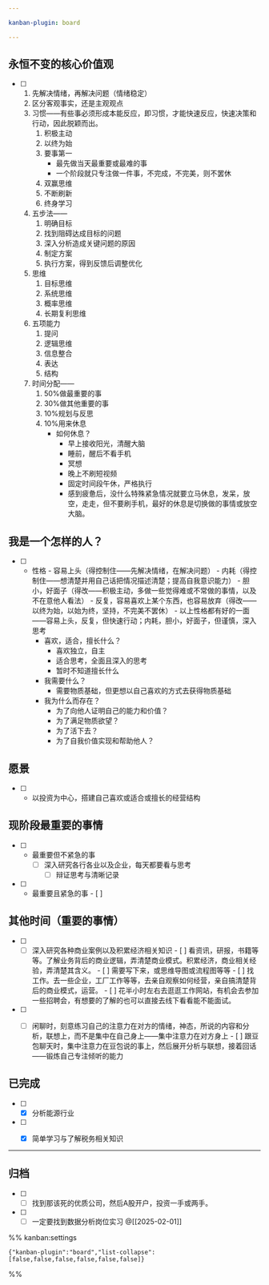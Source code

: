 ```yaml
---

kanban-plugin: board

---
```


## 永恒不变的核心价值观

- [ ] 1. 先解决情绪，再解决问题（情绪稳定）
	2. 区分客观事实，还是主观观点
	3. 习惯——有些事必须形成本能反应，即习惯，才能快速反应，快速决策和行动，因此脱颖而出。
		1. 积极主动
		2. 以终为始
		3. 要事第一
			- 最先做当天最重要或最难的事
			- 一个阶段就只专注做一件事，不完成，不完美，则不罢休
		4. 双赢思维
		5. 不断刷新
		6. 终身学习
	4. 五步法——
		1. 明确目标
		2. 找到阻碍达成目标的问题
		3. 深入分析造成关键问题的原因
		4. 制定方案
		5. 执行方案，得到反馈后调整优化
	5. 思维
		1. 目标思维
		2. 系统思维
		3. 概率思维
		4. 长期复利思维
	6. 五项能力
		1. 提问
		2. 逻辑思维
		3. 信息整合
		4. 表达
		5. 结构
	7. 时间分配——
		1. 50%做最重要的事
		2. 30%做其他重要的事
		3. 10%规划与反思
		4. 10%用来休息
			- 如何休息？
				- 早上接收阳光，清醒大脑
				- 睡前，醒后不看手机
				- 冥想
				- 晚上不刷短视频
				- 固定时间段午休，严格执行
				- 感到疲惫后，没什么特殊紧急情况就要立马休息，发呆，放空，走走，但不要刷手机，最好的休息是切换做的事情或放空大脑。


## 我是一个怎样的人？

- [ ] - 性格
		- 容易上头（得控制住——先解决情绪，在解决问题）
		- 内耗（得控制住——想清楚并用自己话把情况描述清楚；提高自我意识能力）
		- 胆小，好面子（得改——积极主动，多做一些觉得难或不常做的事情，以及不在意他人看法）
		- 反复，容易喜欢上某个东西，也容易放弃（得改——以终为始，以始为终，坚持，不完美不罢休）
			- 以上性格都有好的一面——容易上头，反复，但快速行动；内耗，胆小，好面子，但谨慎，深入思考
	- 喜欢，适合，擅长什么？
		- 喜欢独立，自主
		- 适合思考，全面且深入的思考
		- 暂时不知道擅长什么
	- 我需要什么？
		- 需要物质基础，但更想以自己喜欢的方式去获得物质基础
	- 我为什么而存在？
		- 为了向他人证明自己的能力和价值？
		- 为了满足物质欲望？
		- 为了活下去？
		- 为了自我价值实现和帮助他人？


## 愿景

- [ ] -  以投资为中心，搭建自己喜欢或适合或擅长的经营结构


## 现阶段最重要的事情

- [ ] - 最重要但不紧急的事
	- [ ] 深入研究各行各业以及企业，每天都要看与思考
		- [ ] 辩证思考与清晰记录
- [ ] - 最重要且紧急的事
		- [ ]


## 其他时间（重要的事情）

- [ ] - [ ] 深入研究各种商业案例以及积累经济相关知识
		- [ ] 看资讯，研报，书籍等等。了解业务背后的商业逻辑，弄清楚商业模式。积累经济，商业相关经验，弄清楚其含义。
			- [ ] 需要写下来，或思维导图或流程图等等
		- [ ] 找工作。去一些企业，工厂工作等等，去亲自观察如何经营，亲自搞清楚背后的商业模式，运营。
			- [ ] 花半小时左右去逛逛工作网站，有机会去参加一些招聘会，有想要的了解的也可以直接去线下看看能不能面试。
- [ ] - [ ] 闲聊时，刻意练习自己的注意力在对方的情绪，神态，所说的内容和分析，联想上，而不是集中在自己身上——集中注意力在对方身上
		- [ ] 跟豆包聊天时，集中注意力在豆包说的事上，然后展开分析与联想，接着回话——锻炼自己专注倾听的能力


## 已完成

- [ ] - [x] 分析能源行业
- [ ] - [x] 简单学习与了解税务相关知识


***

## 归档

- [ ] - [ ] 找到那该死的优质公司，然后A股开户，投资一手或两手。
- [ ] - [ ] 一定要找到数据分析岗位实习
	@[[2025-02-01]]

%% kanban:settings
```
{"kanban-plugin":"board","list-collapse":[false,false,false,false,false,false]}
```
%%